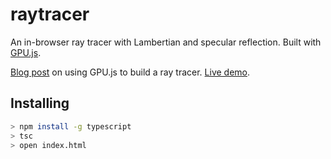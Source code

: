 # raytracer

An in-browser ray tracer with Lambertian and specular reflection. Built with [GPU.js](http://gpu.rocks/).

[Blog post](https://stace.dev/a-parallelized-ray-tracer-in-the-browser/) on using GPU.js to build a ray tracer. [Live demo](https://staceytay.com/raytracer/).

## Installing

```bash
> npm install -g typescript
> tsc
> open index.html
```
